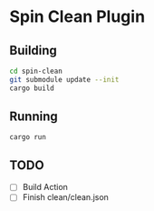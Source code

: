 # Spin Clean Plugin

## Building

```bash
cd spin-clean
git submodule update --init
cargo build
```

## Running

`cargo run`

## TODO

- [ ] Build Action
- [ ] Finish clean/clean.json
